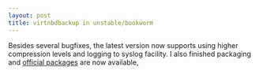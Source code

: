 ```yaml
---
layout: post
title: virtnbdbackup in unstable/bookworm
---
```


Besides several bugfixes, the latest version now supports using higher
compression levels and logging to syslog facility. I also finished packaging
and [official packages](https://packages.debian.org/virtnbdbackup) are now available,
